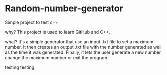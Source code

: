 # Random-number-generator
Simple project to test c++ 

why? 
This project is used to learn GitHub and C++. 

what?
It's a simple generator that use an input .txt file to set a maximum number.
It then creates an output .txt file with the number generated as well as the time it was generated. 
Finally, it lets the user generate a new number, change the maximum number or exit the program. 

testing testing
